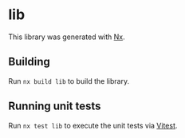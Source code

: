 # lib

This library was generated with [Nx](https://nx.dev).

## Building

Run `nx build lib` to build the library.

## Running unit tests

Run `nx test lib` to execute the unit tests via [Vitest](https://vitest.dev/).
